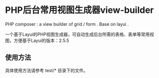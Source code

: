# PHP后台常用视图生成器view-builder

PHP composer :  a view builder of grid  / form . Base on layui .

一个基于Layui的PHP视图生成器，可自动生成后台所需的表格、表单等常用视图，方便基于Layui的版本：2.5.5

## 使用方法

具体使用方法请参考 test/* 目录下的文件。
